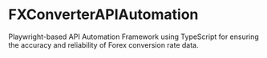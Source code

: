# FXConverterAPIAutomation
Playwright-based API Automation Framework using TypeScript for ensuring the accuracy and reliability of Forex conversion rate data.
